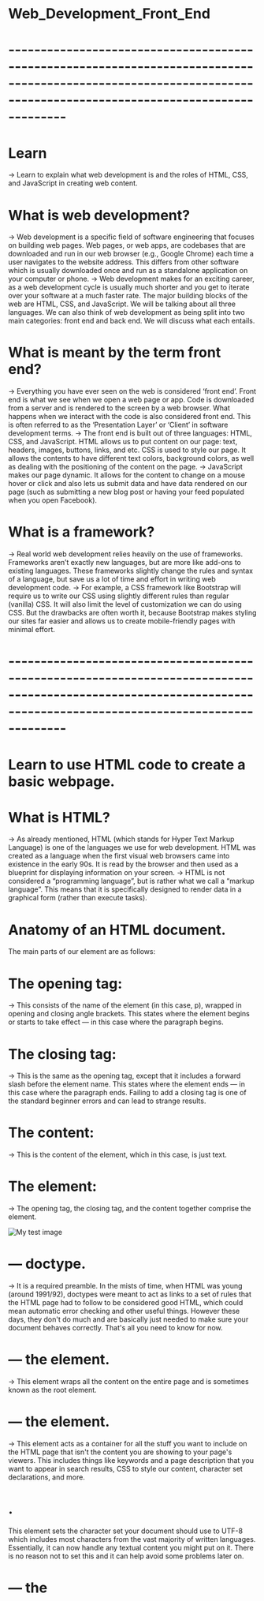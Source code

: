 # Web_Development_Front_End

# -----------------------------------------------------------------------------------------------------------------------------------------------------------------

# Learn
-> Learn to explain what web development is and the roles of HTML, CSS, and JavaScript in creating web content.

# What is web development?
-> Web development is a specific field of software engineering that focuses on building web pages. Web pages, or web apps, are codebases that are downloaded and run in our web browser (e.g., Google Chrome) each time a user navigates to the website address. This differs from other software which is usually downloaded once and run as a standalone application on your computer or phone. 
-> Web development makes for an exciting career, as a web development cycle is usually much shorter and you get to iterate over your software at a much faster rate.
The major building blocks of the web are HTML, CSS, and JavaScript. We will be talking about all three languages. We can also think of web development as being split into two main categories: front end and back end. We will discuss what each entails.

# What is meant by the term front end?
-> Everything you have ever seen on the web is considered ‘front end’. Front end is what we see when we open a web page or app. Code is downloaded from a server and is rendered to the screen by a web browser. What happens when we interact with the code is also considered front end. This is often referred to as the ‘Presentation Layer’ or ‘Client’ in software development terms.
-> The front end is built out of three languages: HTML, CSS, and JavaScript. HTML allows us to put content on our page: text, headers, images, buttons, links, and etc. CSS is used to style our page. It allows the contents to have different text colors, background colors, as well as dealing with the positioning of the content on the page. 
-> JavaScript makes our page dynamic. It allows for the content to change on a mouse hover or click and also lets us submit data and have data rendered on our page (such as submitting a new blog post or having your feed populated when you open Facebook).

# What is a framework?
-> Real world web development relies heavily on the use of frameworks. Frameworks aren’t exactly new languages, but are more like add-ons to existing languages. These frameworks slightly change the rules and syntax of a language, but save us a lot of time and effort in writing web development code.
-> For example, a CSS framework like Bootstrap will require us to write our CSS using slightly different rules than regular (vanilla) CSS. It will also limit the level of customization we can do using CSS. But the drawbacks are often worth it, because Bootstrap makes styling our sites far easier and allows us to create mobile-friendly pages with minimal effort.

# -----------------------------------------------------------------------------------------------------------------------------------------------------------------

# Learn to use HTML code to create a basic webpage.

# What is HTML?
-> As already mentioned, HTML (which stands for Hyper Text Markup Language) is one of the languages we use for web development. HTML was created as a language when the first visual web browsers came into existence in the early 90s. It is read by the browser and then used as a blueprint for displaying information on your screen.
-> HTML is not considered a “programming language”, but is rather what we call a “markup language”. This means that it is specifically designed to render data in a graphical form (rather than execute tasks).

# Anatomy of an HTML document.
The main parts of our element are as follows:

# The opening tag: 
-> This consists of the name of the element (in this case, p), wrapped in opening and closing angle brackets. This states where the element begins or starts to take effect — in this case where the paragraph begins.

# The closing tag: 
-> This is the same as the opening tag, except that it includes a forward slash before the element name. This states where the element ends — in this case where the paragraph ends. Failing to add a closing tag is one of the standard beginner errors and can lead to strange results.

# The content: 
-> This is the content of the element, which in this case, is just text.

# The element: 
-> The opening tag, the closing tag, and the content together comprise the element.

<!DOCTYPE html>
<html>
  <head>
    <meta charset="utf-8">
    <title>My test page</title>
  </head>
  <body>
    <img src="images/firefox-icon.png" alt="My test image">
  </body>
</html>

# <!DOCTYPE html> — doctype. 
-> It is a required preamble. In the mists of time, when HTML was young (around 1991/92), doctypes were meant to act as links to a set of rules that the HTML page had to follow to be considered good HTML, which could mean automatic error checking and other useful things. However these days, they don't do much and are basically just needed to make sure your document behaves correctly. That's all you need to know for now.

# <html></html> — the <html> element. 
-> This element wraps all the content on the entire page and is sometimes known as the root element.

# <head></head> — the <head> element. 
-> This element acts as a container for all the stuff you want to include on the HTML page that isn't the content you are showing to your page's viewers. This includes things like keywords and a page description that you want to appear in search results, CSS to style our content, character set declarations, and more.

# <meta charset="utf-8">.
  This element sets the character set your document should use to UTF-8 which includes most characters from the vast majority of written languages. Essentially, it can now handle any textual content you might put on it. There is no reason not to set this and it can help avoid some problems later on.

# <title></title> — the <title> element. 
-> This sets the title of your page, which is the title that appears in the browser tab the page is loaded in. It is also used to describe the page when you bookmark/favorite it.

# <body></body> — the <body> element. 
-> This contains all the content that you want to show to web users when they visit your page, whether that's text, images, videos, games, playable audio tracks, or whatever else.

# Headings:
-> Heading elements allow you to specify that certain parts of your content are headings — or subheadings. In the same way that a book has the main title, chapter titles, and subtitles, an HTML document can too. HTML contains 6 heading levels, <h1>–<h6>, although you'll commonly only use 3 to 4 at most:

<h1>My main title</h1>
<h2>My top level heading</h2>
<h3>My subheading</h3>
<h4>My sub-subheading</h4>

# Paragraphs:
-> As explained above, <p> elements are for containing paragraphs of text; you'll use these frequently when marking up regular text content:
  
  <p>This is a single paragraph</p>
  
# Lists:
-> A lot of the web's content is lists and HTML has special elements for these. Marking up lists always consists of at least 2 elements. The most common list types are ordered and unordered lists:

# Unordered lists:
-> They are for lists where the order of the items doesn't matter, such as a shopping list. These are wrapped in a <ul> element.

# Ordered lists:
-> They are for lists where the order of the items does matter, such as a recipe. These are wrapped in an <ol> element.
Each item inside the lists is put inside an <li> (list item) element.
  
  <p>At Mozilla, we’re a global community of</p>

<ul>
  <li>technologists</li>
  <li>thinkers</li>
  <li>builders</li>
</ul>

<p>working together ... </p>

# Links:
-> Links are very important — they are what makes the web a web! To add a link, we need to use a simple element — <a> — "a" being the short form for "anchor". To make text within your paragraph into a link, follow these steps:
  
  <a>Mozilla Manifesto</a>
  <a href="">Mozilla Manifesto</a>
  <a href="https://www.mozilla.org/en-US/about/manifesto/">Mozilla Manifesto</a>
  
-> You might get unexpected results if you omit the https:// or http:// part, called the protocol, at the beginning of the web address.

# -----------------------------------------------------------------------------------------------------------------------------------------------------------------

# What is CSS?
-> Like HTML, CSS is not a programming language. It's not a markup language either. CSS is a style sheet language. CSS is what you use to selectively style HTML elements. For example, this CSS selects paragraph text, setting the color to red:

 p {
  color: red;
}

# Anatomy of a CSS ruleset:

# Selector:
-> This is the HTML element name at the start of the ruleset. It defines the element(s) to be styled (in this example, <p> elements). To style a different element, change the selector.

# Declaration:
-> This is a single rule like color: red;. It specifies which of the element's properties you want to style.

# Properties:
-> These are ways in which you can style an HTML element. (In this example, color is a property of the <p> elements.) In CSS, you choose which properties you want to affect in the rule.

# Property value:
-> To the right of the property—after the colon—there is the property value. This chooses one out of many possible appearances for a given property. (For example, there are many color values in addition to red.)

-> Apart from the selector, each ruleset must be wrapped in curly braces. ({})
-> Within each declaration, you must use a colon (:) to separate the property from its value or values.
-> Within each ruleset, you must use a semicolon (;) to separate each declaration from the next one.

eg:
p {
  color: red;
  width: 500px;
  border: 1px solid black;
}

# Selecting multiple elements:
-> You can also select multiple elements and apply a single ruleset to all of them. Separate multiple selectors by commas:

p, li, h1 {
  color: red;
}

# Fonts and text :
-> First, find the output from Google Fonts that you previously saved from What will your website look like?. Add the <link> element somewhere inside your index.html's head (anywhere between the <head> and </head> tags).
-> Add the following lines (shown below), replacing the font-family assignment with your font-family selection from What will your website look like?. The property font-family refers to the font(s) you want to use for text. This rule defines a global base font and font size for the whole page. Since <html> is the parent element of the whole page, all elements inside it inherit the same font-size and font-family.
  
eg:
<link href="https://fonts.googleapis.com/css?family=Open+Sans" rel="stylesheet">
html {
  font-size: 10px; /* px means "pixels": the base font size is now 10 pixels high  */
  font-family: "Open Sans", sans-serif; /* this should be the rest of the output you got from Google fonts */
  
-> Now let's set font sizes for elements that will have text inside the HTML body (<h1>, <li>, and <p>). We'll also center the heading. Finally, let's expand the second ruleset (below) with settings for line height and letter spacing to make body content more readable.
  
  eg:
  h1 {
  font-size: 60px;
  text-align: center;
}

p, li {
  font-size: 16px;
  line-height: 2;
  letter-spacing: 1px;
}

# CSS layout is mostly based on the box model:

# Padding:
-> The space around the content. In the example below, it is the space around the paragraph text.

# Border: 
-> The solid line that is just outside the padding.

# Margin: 
-> The space around the outside of the border.

# width (of an element).

# Background-color:
-> The color behind an element's content and padding.

# Color: 
-> The color of an element's content (usually text).

# Text-shadow: 
-> Sets a drop shadow on the text inside an element.

# Display: 
-> Sets the display mode of an element. (keep reading to learn more)

# Changing the page color:
html {
  background-color: #00539F;
}

# Styling the body:
body {
  width: 600px;
  margin: 0 auto;
  background-color: #FF9500;
  padding: 0 20px 20px 20px;
  border: 5px solid black;
}

# Positioning and styling the main page title:
h1 {
  margin: 0;
  padding: 20px 0;
  color: #00539F;
  text-shadow: 3px 3px 1px black;
}

-> Text-shadow applies a shadow to the text content of the element. 
Its four values are:
-> The first pixel value sets the horizontal offset of the shadow from the text: how far it moves across.
-> The second pixel value sets the vertical offset of the shadow from the text: how far it moves down.
-> The third pixel value sets the blur radius of the shadow. A larger value produces a more fuzzy-looking shadow.
-> The fourth value sets the base color of the shadow.

# Centering the image:
img {
  display: block;
  margin: 0 auto;
}

# -----------------------------------------------------------------------------------------------------------------------------------------------------------------


